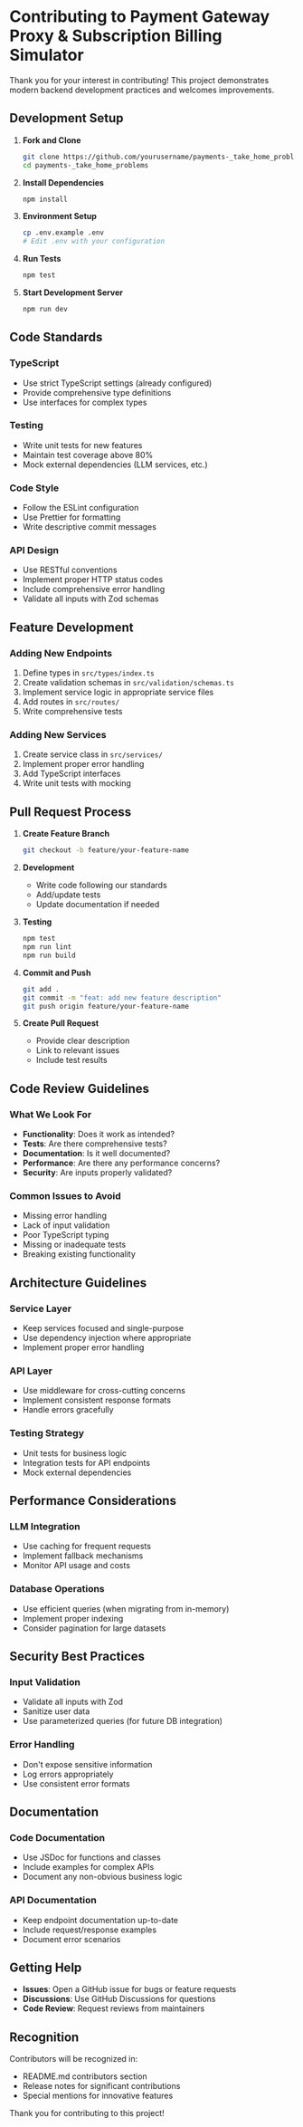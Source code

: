 # Contributing to Payment Gateway Proxy & Subscription Billing Simulator

Thank you for your interest in contributing! This project demonstrates modern backend development practices and welcomes improvements.

## Development Setup

1. **Fork and Clone**
   ```bash
   git clone https://github.com/yourusername/payments-_take_home_problems.git
   cd payments-_take_home_problems
   ```

2. **Install Dependencies**
   ```bash
   npm install
   ```

3. **Environment Setup**
   ```bash
   cp .env.example .env
   # Edit .env with your configuration
   ```

4. **Run Tests**
   ```bash
   npm test
   ```

5. **Start Development Server**
   ```bash
   npm run dev
   ```

## Code Standards

### TypeScript
- Use strict TypeScript settings (already configured)
- Provide comprehensive type definitions
- Use interfaces for complex types

### Testing
- Write unit tests for new features
- Maintain test coverage above 80%
- Mock external dependencies (LLM services, etc.)

### Code Style
- Follow the ESLint configuration
- Use Prettier for formatting
- Write descriptive commit messages

### API Design
- Use RESTful conventions
- Implement proper HTTP status codes
- Include comprehensive error handling
- Validate all inputs with Zod schemas

## Feature Development

### Adding New Endpoints
1. Define types in `src/types/index.ts`
2. Create validation schemas in `src/validation/schemas.ts`
3. Implement service logic in appropriate service files
4. Add routes in `src/routes/`
5. Write comprehensive tests

### Adding New Services
1. Create service class in `src/services/`
2. Implement proper error handling
3. Add TypeScript interfaces
4. Write unit tests with mocking

## Pull Request Process

1. **Create Feature Branch**
   ```bash
   git checkout -b feature/your-feature-name
   ```

2. **Development**
   - Write code following our standards
   - Add/update tests
   - Update documentation if needed

3. **Testing**
   ```bash
   npm test
   npm run lint
   npm run build
   ```

4. **Commit and Push**
   ```bash
   git add .
   git commit -m "feat: add new feature description"
   git push origin feature/your-feature-name
   ```

5. **Create Pull Request**
   - Provide clear description
   - Link to relevant issues
   - Include test results

## Code Review Guidelines

### What We Look For
- **Functionality**: Does it work as intended?
- **Tests**: Are there comprehensive tests?
- **Documentation**: Is it well documented?
- **Performance**: Are there any performance concerns?
- **Security**: Are inputs properly validated?

### Common Issues to Avoid
- Missing error handling
- Lack of input validation
- Poor TypeScript typing
- Missing or inadequate tests
- Breaking existing functionality

## Architecture Guidelines

### Service Layer
- Keep services focused and single-purpose
- Use dependency injection where appropriate
- Implement proper error handling

### API Layer
- Use middleware for cross-cutting concerns
- Implement consistent response formats
- Handle errors gracefully

### Testing Strategy
- Unit tests for business logic
- Integration tests for API endpoints
- Mock external dependencies

## Performance Considerations

### LLM Integration
- Use caching for frequent requests
- Implement fallback mechanisms
- Monitor API usage and costs

### Database Operations
- Use efficient queries (when migrating from in-memory)
- Implement proper indexing
- Consider pagination for large datasets

## Security Best Practices

### Input Validation
- Validate all inputs with Zod
- Sanitize user data
- Use parameterized queries (for future DB integration)

### Error Handling
- Don't expose sensitive information
- Log errors appropriately
- Use consistent error formats

## Documentation

### Code Documentation
- Use JSDoc for functions and classes
- Include examples for complex APIs
- Document any non-obvious business logic

### API Documentation
- Keep endpoint documentation up-to-date
- Include request/response examples
- Document error scenarios

## Getting Help

- **Issues**: Open a GitHub issue for bugs or feature requests
- **Discussions**: Use GitHub Discussions for questions
- **Code Review**: Request reviews from maintainers

## Recognition

Contributors will be recognized in:
- README.md contributors section
- Release notes for significant contributions
- Special mentions for innovative features

Thank you for contributing to this project!